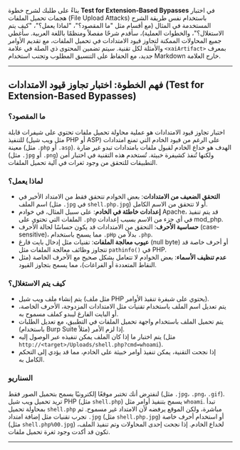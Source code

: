 بناءً على طلبك لشرح خطوة **Test for Extension-Based Bypasses** في اختبار هجمات تحميل الملفات (File Upload Attacks) باستخدام نفس طريقة الشرح المستخدمة في المثال (مع أقسام مثل "ما المقصود؟"، "لماذا يعمل؟"، "كيف يتم الاستغلال؟"، والخطوات العملية)، سأقدم شرحًا مفصلاً ومنظمًا باللغة العربية. سأغطي جميع المحاولات الممكنة لتجاوز قيود الامتدادات في تحميل الملفات، مع تقديم الأوامر والأمثلة لكل تقنية. سيتم تضمين المحتوى ذي الصلة في علامة `<xaiArtifact>` بمعرف جديد، مع الحفاظ على التنسيق المطلوب وتجنب استخدام Markdown خارج العلامة.

---

## فهم الخطوة: اختبار تجاوز قيود الامتدادات (Test for Extension-Based Bypasses)

### ما المقصود؟
اختبار تجاوز قيود الامتدادات هو عملية محاولة تحميل ملفات تحتوي على شيفرات قابلة للتنفيذ (مثل ويب شيل PHP أو ASP) على الرغم من قيود الخادم التي تمنع امتدادات معينة (مثل `.php` أو `.asp`). الهدف هو خداع الخادم لقبول ملفات بامتدادات تبدو غير ضارة (مثل `.jpg` أو `.png`) ولكنها تُنفذ كشيفرة خبيثة. تُستخدم هذه التقنية في اختبار أمن التطبيقات للتحقق من وجود ثغرات في آلية تحميل الملفات.

### لماذا يعمل؟
- **التحقق الضعيف من الامتدادات**: بعض الخوادم تتحقق فقط من الامتداد الأخير في اسم الملف (مثل `.jpg` في `shell.php.jpg`) أو لا تتحقق من الاسم الكامل.
- **إعدادات خاطئة في الخادم**: على سبيل المثال، في خوادم Apache، قد يتم تنفيذ الملفات التي تحتوي على `.php` في أي جزء من الاسم بسبب إعدادات mod_php.
- **حساسية الأحرف**: التحقق من الامتدادات قد يكون حساسًا لحالة الأحرف (case-sensitive)، مما يسمح باستخدام `.pHp` بدلاً من `.php`.
- **عيوب معالجة الملفات**: تقنيات مثل إدخال بايت فارغ (null byte) أو أحرف خاصة قد تتجاوز وظائف معالجة الملفات مثل `pathinfo()` في PHP.
- **عدم تنظيف الأسماء**: بعض الخوادم لا تتعامل بشكل صحيح مع الأحرف الخاصة (مثل النقاط المتعددة أو الفراغات)، مما يسمح بتجاوز القيود.

### كيف يتم الاستغلال؟
- يتم إنشاء ملف ويب شيل (مثل ملف PHP يحتوي على شيفرة تنفيذ الأوامر).
- يتم تعديل اسم الملف باستخدام تقنيات مثل الامتدادات المزدوجة، الأحرف الخاصة، أو البايت الفارغ ليبدو كملف مسموح به.
- يتم تحميل الملف باستخدام واجهة تحميل الملفات في التطبيق، مع تعديل الطلبات (باستخدام Burp Suite مثلاً) إذا لزم الأمر.
- يتم اختبار ما إذا كان الملف يمكن تنفيذه عبر الوصول إليه (مثل `http://<target>/Uploads/shell.php?cmd=whoami`).
- إذا نجحت التقنية، يمكن تنفيذ أوامر خبيثة على الخادم، مما قد يؤدي إلى التحكم الكامل به.

### السناريو
لنفترض أنك تختبر موقعًا إلكترونيًا يسمح بتحميل الصور فقط (مثل `.jpg`، `.png`، `.gif`). تريد تحميل ويب شيل PHP (مثل `shell.php`) يسمح بتنفيذ أوامر مثل `whoami`. تبدأ بمحاولة تحميل `shell.php` مباشرة، ولكن الموقع يرفضه لأن الامتداد غير مسموح. ثم تجرب تقنيات مثل إضافة امتداد `.jpg` (مثل `shell.php.jpg`) أو استخدام أحرف خاصة (مثل `shell.php%00.jpg`) لخداع الخادم. إذا نجحت إحدى المحاولات وتم تنفيذ الملف، تكون قد أكدت وجود ثغرة تحميل ملفات.

---
